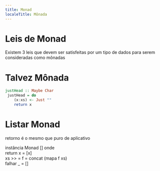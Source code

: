 ```yaml
---
title: Monad
localeTitle: Mônada
---
```

# Leis de Monad

Existem 3 leis que devem ser satisfeitas por um tipo de dados para serem consideradas como mônadas

# Talvez Mônada

```haskell
justHead :: Maybe Char 
 justHead = do 
    (x:xs) <- Just "" 
    return x 
```

# Listar Monad

retorno é o mesmo que puro de aplicativo

instância Monad \[\] onde  
return x = \[x\]  
xs >> = f = concat (mapa f xs)  
falhar \_ = \[\]